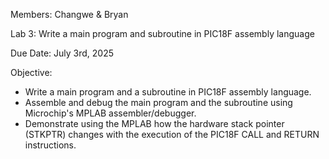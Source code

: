Members: Changwe & Bryan

Lab 3: Write a main program and subroutine in PIC18F assembly language

Due Date: July 3rd, 2025

Objective:
- Write a main program and a subroutine in PIC18F assembly language.
- Assemble and debug the main program and the subroutine using
  Microchip's MPLAB assembler/debugger.
- Demonstrate using the MPLAB how the hardware stack pointer (STKPTR)
  changes with the execution of the PIC18F CALL and RETURN
  instructions.

